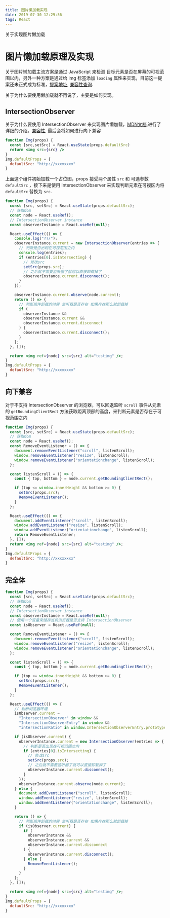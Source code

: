```yaml
---
title: 图片懒加载实现
date: 2019-07-30 12:29:56
tags: React
---
```


关于实现图片懒加载


<!-- more -->

# 图片懒加载原理及实现



关于图片懒加载主流方案是通过 JavaScript 来检测 目标元素是否在屏幕的可视范围以内，另外一种方案是通过给 img 标签添加 `loading` 属性来实现，目前这一提案还未正式成为标准，[提案地址](https://github.com/whatwg/html/pull/3752), [兼容性查询](https://caniuse.com/#search=loading).



关于为什么要使用懒加载就不再说了，主要是如何实现。



## IntersectionObserver

关于为什么要使用 IntersectionObserver 来实现图片懒加载，[MDN文档](https://developer.mozilla.org/zh-CN/docs/Web/API/Intersection_Observer_API),进行了详细的介绍。[兼容性](https://caniuse.com/#search=IntersectionObserver), 最后会将如何进行向下兼容



```jsx
function Img(props) {
  const [src,setSrc] = React.useState(props.defaultSrc)
  return <img src={src} />
}
Img.defaultProps = {
  defaultSrc: "http://xxxxxxxx"
}
```



上面这个组件初始加载一个占位图，props 接受两个属性 `src` 和 可选参数`defaultSrc` ，接下来是使用 IntersectionObserver 来实现判断元素在可视区内将 `defaultSrc` 替换为 `src`.



```jsx
function Img(props) {
  const [src, setSrc] = React.useState(props.defaultSrc);
  // 获取dom
  const node = React.useRef();
  // IntersectionObserver instance
  const observerInstance = React.useRef(null);

  React.useEffect(() => {
    console.log("??/");
    observerInstance.current = new IntersectionObserver(entries => {
      // 判断是否出现在可视范围之内
      console.log(entries);
      if (entries[0].isIntersecting) {
        // 修改src
        setSrc(props.src);
        // 之后就不需要监听器了就可以直接卸载掉了
        observerInstance.current.disconnect();
      }
    });

    observerInstance.current.observe(node.current);
    return () => {
      // 判断组件卸载的时候 监听器是否存在 如果存在那么就卸载掉
      if (
        observerInstance &&
        observerInstance.current &&
        observerInstance.current.disconnect
      ) {
        observerInstance.current.disconnect();
      }
    };
  }, []);

  return <img ref={node} src={src} alt="testimg" />;
}
Img.defaultProps = {
  defaultSrc: "http://xxxxxxxx"
}


```







## 向下兼容



对于不支持 IntersectionObserver 的浏览器，可以回退监听 `scroll` 事件从元素的 `getBoundingClientRect` 方法获取距离顶部的高度，来判断元素是否存在于可视范围之内



```jsx
function Img(props) {
  const [src, setSrc] = React.useState(props.defaultSrc);
  // 获取dom
  const node = React.useRef();
  const RemoveEventListener = () => {
    document.removeEventListener("scroll", listenScroll);
    window.removeEventListener("resize", listenScroll);
    window.removeEventListener("orientationchange", listenScroll);
  };

  const listenScroll = () => {
    const { top, bottom } = node.current.getBoundingClientRect();

    if (top <= window.innerHeight && bottom >= 0) {
      setSrc(props.src);
      RemoveEventListener();
    }
  };

  React.useEffect(() => {
    document.addEventListener("scroll", listenScroll);
    window.addEventListener("resize", listenScroll);
    window.addEventListener("orientationchange", listenScroll);
    return RemoveEventListener;
  }, []);
  return <img ref={node} src={src} alt="testimg" />;
}
Img.defaultProps = {
  defaultSrc: "http://xxxxxxxx"
}

```



## 完全体



```jsx
function Img(props) {
  const [src, setSrc] = React.useState(props.defaultSrc);
  // 获取dom
  const node = React.useRef();
  // IntersectionObserver instance
  const observerInstance = React.useRef(null);
  // 使用一个变量来储存当前浏览器是否支持 IntersectionObserver
  const isObserver = React.useRef(null);

  const RemoveEventListener = () => {
    document.removeEventListener("scroll", listenScroll);
    window.removeEventListener("resize", listenScroll);
    window.removeEventListener("orientationchange", listenScroll);
  };

  const listenScroll = () => {
    const { top, bottom } = node.current.getBoundingClientRect();

    if (top <= window.innerHeight && bottom >= 0) {
      setSrc(props.src);
      RemoveEventListener();
    }
  };

  React.useEffect(() => {
    // 判断浏览器环境
    isObserver.current =
      "IntersectionObserver" in window &&
      "IntersectionObserverEntry" in window &&
      "intersectionRatio" in window.IntersectionObserverEntry.prototype;

    if (isObserver.current) {
      observerInstance.current = new IntersectionObserver(entries => {
        // 判断是否出现在可视范围之内
        if (entries[0].isIntersecting) {
          // 修改src
          setSrc(props.src);
          // 之后就不需要监听器了就可以直接卸载掉了
          observerInstance.current.disconnect();
        }
      });
      observerInstance.current.observe(node.current);
    } else {
      document.addEventListener("scroll", listenScroll);
      window.addEventListener("resize", listenScroll);
      window.addEventListener("orientationchange", listenScroll);
    }

    return () => {
      // 判断组件卸载的时候 监听器是否存在 如果存在那么就卸载掉
      if (isObserver.current) {
        if (
          observerInstance &&
          observerInstance.current &&
          observerInstance.current.disconnect
        ) {
          observerInstance.current.disconnect();
        } else {
          RemoveEventListener();
        }
      }
    };
  }, []);

  return <img ref={node} src={src} alt="testimg" />;
}
Img.defaultProps = {
  defaultSrc: "http://xxxxxxxx"
}



```

